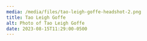 ```yaml
---
media: /media/files/tao-leigh-goffe-headshot-2.png
title: Tao Leigh Goffe
alt: Photo of Tao Leigh Goffe
date: 2023-08-15T11:29:00-0500
---
```

